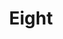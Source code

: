 ---
slug: '/eight'
title: 'Eight'
imageOne: './eight1.png'
imageTwo: './eight2.png'
imageThree: './eight3.png'
imageFour: './eight4.png'
---